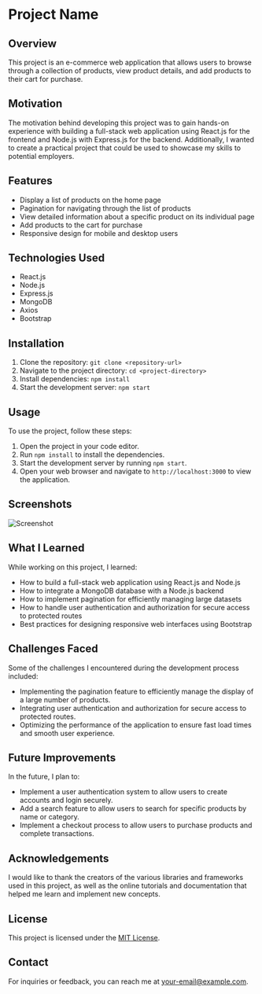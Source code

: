 # Project Name

## Overview

This project is an e-commerce web application that allows users to browse through a collection of products, view product details, and add products to their cart for purchase.

## Motivation

The motivation behind developing this project was to gain hands-on experience with building a full-stack web application using React.js for the frontend and Node.js with Express.js for the backend. Additionally, I wanted to create a practical project that could be used to showcase my skills to potential employers.

## Features

- Display a list of products on the home page
- Pagination for navigating through the list of products
- View detailed information about a specific product on its individual page
- Add products to the cart for purchase
- Responsive design for mobile and desktop users

## Technologies Used

- React.js
- Node.js
- Express.js
- MongoDB
- Axios
- Bootstrap

## Installation

1. Clone the repository: `git clone <repository-url>`
2. Navigate to the project directory: `cd <project-directory>`
3. Install dependencies: `npm install`
4. Start the development server: `npm start`

## Usage

To use the project, follow these steps:

1. Open the project in your code editor.
2. Run `npm install` to install the dependencies.
3. Start the development server by running `npm start`.
4. Open your web browser and navigate to `http://localhost:3000` to view the application.

## Screenshots

![Screenshot](./public/screenshot.gif)

## What I Learned

While working on this project, I learned:

- How to build a full-stack web application using React.js and Node.js
- How to integrate a MongoDB database with a Node.js backend
- How to implement pagination for efficiently managing large datasets
- How to handle user authentication and authorization for secure access to protected routes
- Best practices for designing responsive web interfaces using Bootstrap

## Challenges Faced

Some of the challenges I encountered during the development process included:

- Implementing the pagination feature to efficiently manage the display of a large number of products.
- Integrating user authentication and authorization for secure access to protected routes.
- Optimizing the performance of the application to ensure fast load times and smooth user experience.

## Future Improvements

In the future, I plan to:

- Implement a user authentication system to allow users to create accounts and login securely.
- Add a search feature to allow users to search for specific products by name or category.
- Implement a checkout process to allow users to purchase products and complete transactions.

## Acknowledgements

I would like to thank the creators of the various libraries and frameworks used in this project, as well as the online tutorials and documentation that helped me learn and implement new concepts.

## License

This project is licensed under the [MIT License](LICENSE).

## Contact

For inquiries or feedback, you can reach me at [your-email@example.com](mailto:your-email@example.com).

